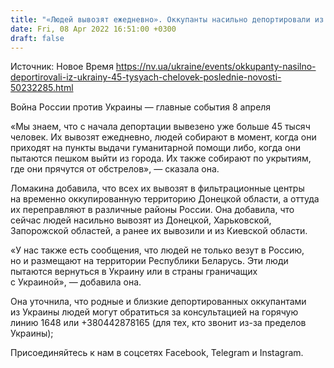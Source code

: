 ```yaml
---
title: "«Людей вывозят ежедневно». Оккупанты насильно депортировали из Украины 45 тысяч человек — ОП"
date: Fri, 08 Apr 2022 16:51:00 +0300
draft: false
---
```

Источник: Новое Время https://nv.ua/ukraine/events/okkupanty-nasilno-deportirovali-iz-ukrainy-45-tysyach-chelovek-poslednie-novosti-50232285.html


Война России против Украины — главные события 8 апреля

«Мы знаем, что с начала депортации вывезено уже больше 45 тысяч человек. Их вывозят ежедневно, людей собирают в момент, когда они приходят на пункты выдачи гуманитарной помощи либо, когда они пытаются пешком выйти из города. Их также собирают по укрытиям, где они прячутся от обстрелов», — сказала она.

Ломакина добавила, что всех их вывозят в фильтрационные центры на временно оккупированную территорию Донецкой области, а оттуда их переправляют в различные районы России. Она добавила, что сейчас людей насильно вывозят из Донецкой, Харьковской, Запорожской областей, а ранее их вывозили и из Киевской области.

«У нас также есть сообщения, что людей не только везут в Россию, но и размещают на территории Республики Беларусь. Эти люди пытаются вернуться в Украину или в страны граничащих с Украиной», — добавила она.

Она уточнила, что родные и близкие депортированных оккупантами из Украины людей могут обратиться за консультацией на горячую линию 1648 или +380442878165 (для тех, кто звонит из-за пределов Украины);

Присоединяйтесь к нам в соцсетях Facebook, Telegram и Instagram.
